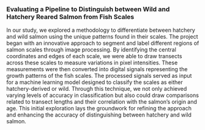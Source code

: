 ### Evaluating a Pipeline to Distinguish between Wild and Hatchery Reared Salmon from Fish Scales

In our study, we explored a methodology to differentiate between hatchery and wild salmon using the unique patterns found in
their scales. The project began with an innovative approach to segment and label different regions of salmon scales through
image processing. By identifying the central coordinates and edges of each scale, we were able to draw transects across these
scales to measure variations in pixel intensities. These measurements were then converted into digital signals representing the
growth patterns of the fish scales. The processed signals served as input for a machine learning model designed to classify
the scales as either hatchery-derived or wild. Through this technique, we not only achieved varying levels of accuracy in
classification but also could draw comparisons related to transect lengths and their correlation with the salmon’s origin and age.
This initial exploration lays the groundwork for refining the approach and enhancing the accuracy of distinguishing between
hatchery and wild salmon.
